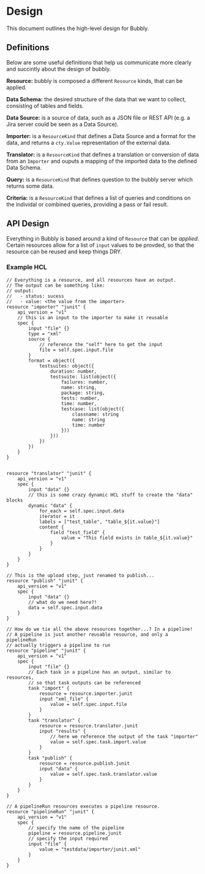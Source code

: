 # Design

This document outlines the high-level design for Bubbly.

## Definitions

Below are some useful definitions that help us communicate more clearly and succintly about the design of bubbly.

**Resource:** bubbly is composed a different `Resource` kinds, that can be applied.

**Data Schema:** the desired structure of the data that we want to collect, consisting of tables and fields.

**Data Source:** is a source of data, such as a JSON file or REST API (e.g. a Jira server could be seen as a Data Source).

**Importer:** is a `ResourceKind` that defines a Data Source and a format for the data, and returns a `cty.Value` representation of the external data.

**Translator:** is a `ResourceKind` that defines a translation or conversion of data from an `Importer` and ouputs a mapping of the imported data to the defined Data Schema.

**Query:** is a `ResourceKind` that defines question to the bubbly server which returns some data.

**Criteria:** is a `ResourceKind` that defines a list of queries and conditions on the individal or combined queries, providing a pass or fail result.

## API Design

Everything in Bubbly is based around a kind of `Resource` that can be *applied*.
Certain resources allow for a list of `input` values to be provded, so that the resource can be reused and keep things DRY.

### Example HCL

```hcl
// Everything is a resource, and all resources have an output.
// The output can be something like:
// output:
//   - status: sucess
//   - value: <the value from the importer>
resource "importer" "junit" {
    api_version = "v1"
    // this is an input to the importer to make it reusable
    spec {
        input "file" {}
        type = "xml"
        source {
            // reference the "self" here to get the input
            file = self.spec.input.file
        }
        format = object({
            testsuites: object({
                duration: number,
                testsuite: list(object({
                    failures: number,
                    name: string,
                    package: string,
                    tests: number,
                    time: number,
                    testcase: list(object({
                        classname: string
                        name: string
                        time: number
                    }))
                }))
            })
        })
    }
}


resource "translator" "junit" {
    api_version = "v1"
    spec {
        input "data" {}
        // this is some crazy dynamic HCL stuff to create the "data" blocks
        dynamic "data" {
            for_each = self.spec.input.data
            iterator = it
            labels = ["test_table", "table_${it.value}"]
            content {
                field "test_field" {
                    value = "This field exists in table_${it.value}"
                }
            }
        }
    }
}

// This is the upload step, just renamed to publish...
resource "publish" "junit" {
    api_version = "v1"
    spec {
        input "data" {}
        // what do we need here?!
        data = self.spec.input.data
    }
}

// How do we tie all the above resources together...? In a pipeline!
// A pipeline is just another reusable resource, and only a pipelineRun
// actually triggers a pipeline to run
resource "pipeline" "junit" {
    api_version = "v1"
    spec {
        input "file" {}
        // Each task in a pipeline has an output, similar to resources,
        // so that task outputs can be referenced
        task "import" {
            resource = resource.importer.junit
            input "xml_file" {
                value = self.spec.input.file
            }
        }
        task "translator" {
            resource = resource.translator.junit
            input "results" {
                // here we reference the output of the task "importer"
                value = self.spec.task.import.value
            }
        }
        task "publish" {
            resource = resource.publish.junit
            input "data" {
                value = self.spec.task.translator.value
            }
        }
    }
}

// A pipelineRun resources executes a pipeline resource.
resource "pipelineRun" "junit" {
    api_version = "v1"
    spec {
        // specify the name of the pipeline
        pipeline = resource.pipeline.junit
        // specify the input required
        input "file" {
            value = "testdata/importer/junit.xml"
        }
    }
}
```
